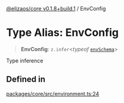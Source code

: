 [@elizaos/core v0.1.8+build.1](../index.md) / EnvConfig

# Type Alias: EnvConfig

> **EnvConfig**: `z.infer`\<*typeof* [`envSchema`](../variables/envSchema.md)\>

Type inference

## Defined in

[packages/core/src/environment.ts:24](https://github.com/gaiaaiagent/GAIA/blob/main/packages/core/src/environment.ts#L24)
